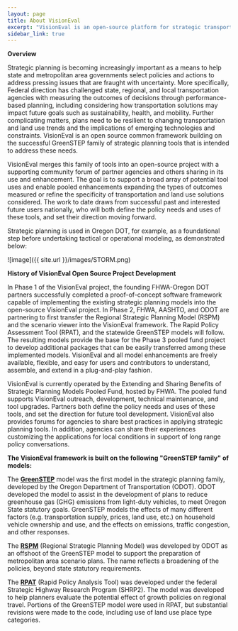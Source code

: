 ```yaml
---
layout: page
title: About VisionEval
excerpt: "VisionEval is an open-source platform for strategic transportation planning."
sidebar_link: true
---
```


**Overview**

Strategic planning is becoming increasingly important as a means to help state and metropolitan area governments select policies and actions to address pressing issues that are fraught with uncertainty. More specifically, Federal direction has challenged state, regional, and local transportation agencies with measuring the outcomes of decisions through performance-based planning, including considering how transportation solutions may impact future goals such as sustainability, health, and mobility. Further complicating matters, plans need to be resilient to changing transportation and land use trends and the implications of emerging technologies and constraints. VisionEval is an open source common framework building on the successful GreenSTEP family of strategic planning tools that is intended to address these needs.

VisionEval merges this family of tools into an open-source project with a supporting community forum of partner agencies and others sharing in its use and enhancement. The goal is to support a broad array of potential tool uses and enable pooled enhancements expanding the types of outcomes measured or refine the specificity of transportation and land use solutions considered. The work to date draws from successful past and interested future users nationally, who will both define the policy needs and uses of these tools, and set their direction moving forward.

Strategic planning is used in Oregon DOT, for example, as a foundational step before undertaking tactical or operational modeling, as demonstrated below:

![image]({{ site.url }}/images/STORM.png)

**History of VisionEval Open Source Project Development**

In Phase 1 of the VisionEval project, the founding FHWA-Oregon DOT partners successfully completed a proof-of-concept software framework capable of implementing the existing strategic planning models into the open-source VisionEval project. In Phase 2, FHWA, AASHTO, and ODOT are partnering to first transfer the Regional Strategic Planning Model (RSPM) and the scenario viewer into the VisionEval framework. The Rapid Policy Assessment Tool (RPAT), and the statewide GreenSTEP models will follow. The resulting models provide the base for the Phase 3 pooled fund project to develop additional packages that can be easily transferred among these implemented models. VisionEval and all model enhancements are freely available, flexible, and easy for users and contributors to understand, assemble, and extend in a plug-and-play fashion.

VisionEval is currently operated by the Extending and Sharing Benefits of Strategic Planning Models Pooled Fund, hosted by FHWA. The pooled fund supports VisionEval outreach, development, technical maintenance, and tool upgrades. Partners both define the policy needs and uses of these tools, and set the direction for future tool development. VisionEval also provides forums for agencies to share best practices in applying strategic planning tools. In addition, agencies can share their experiences customizing the applications for local conditions in support of long range policy conversations.

**The VisionEval framework is built on the following "GreenSTEP family" of models:**

The <a href="http://www.oregon.gov/ODOT/Planning/Documents/GreenSTEP-Model-Overview.pdf" target="_blank">**GreenSTEP**</a> model was the first model in the strategic planning family, developed by the Oregon Department of Transportation (ODOT). ODOT developed the model to assist in the development of plans to reduce greenhouse gas (GHG) emissions from light-duty vehicles, to meet Oregon State statutory goals. GreenSTEP models the effects of many different factors (e.g. transportation supply, prices, land use, etc.) on household vehicle ownership and use, and the effects on emissions, traffic congestion, and other responses. 

The <a href="http://www.oregon.gov/ODOT/Planning/Documents/RSPM-Quick-Summary.pdf" target="_blank">**RSPM**</a> (Regional Strategic Planning Model) was developed by ODOT as an offshoot of the GreenSTEP model to support the preparation of metropolitan area scenario plans. The name reflects a broadening of the policies, beyond state statutory requirements. 

The <a href="https://planningtools.transportation.org/551/rapid-policy-analysis-tool.html" target = "_blank">**RPAT**</a> (Rapid Policy Analysis Tool) was developed under the federal Strategic Highway Research Program (SHRP2). The model was developed to help planners evaluate the potential effect of growth policies on regional travel. Portions of the GreenSTEP model were used in RPAT, but substantial revisions were made to the code, including use of land use place type categories. 
